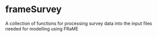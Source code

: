 # frameSurvey
A collection of functions for processing survey data into the input files needed for modelling using FRaME

